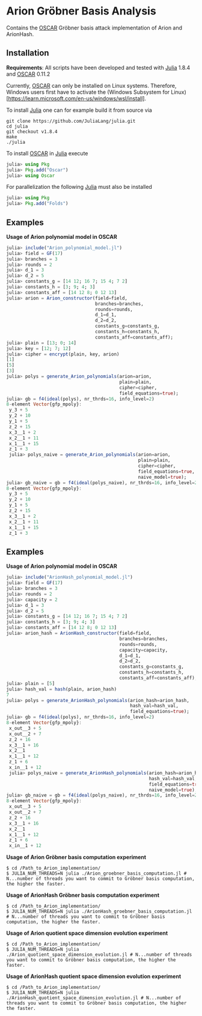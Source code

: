 # Arion Gröbner Basis Analysis
Contains the [OSCAR](https://oscar.computeralgebra.de/) Gröbner basis attack implementation of Arion and ArionHash.

## Installation
**Requirements**: All scripts have been developed and tested with [Julia](https://julialang.org/) 1.8.4 and [OSCAR](https://oscar.computeralgebra.de/) 0.11.2

Currently, [OSCAR](https://oscar.computeralgebra.de/) can only be installed on Linux systems.
Therefore, Windows users first have to activate the (Windows Subsystem for Linux)[https://learn.microsoft.com/en-us/windows/wsl/install].

To install [Julia](https://julialang.org/) one can for example build it from source via
```shell
git clone https://github.com/JuliaLang/julia.git
cd julia
git checkout v1.8.4
make
./julia
```
To install [OSCAR](https://oscar.computeralgebra.de/) in [Julia](https://julialang.org/) execute
```julia
julia> using Pkg
julia> Pkg.add("Oscar")
julia> using Oscar
```
For parallelization the following [Julia](https://julialang.org/) must also be installed
```julia
julia> using Pkg
julia> Pkg.add("Folds")
```


## Examples
**Usage of Arion polynomial model in OSCAR**
```julia
julia> include("Arion_polynomial_model.jl")
julia> field = GF(17)
julia> branches = 3
julia> rounds = 2
julia> d_1 = 3
julia> d_2 = 5
julia> constants_g = [14 12; 16 7; 15 4; 7 2]
julia> constants_h = [3; 9; 4; 3]
julia> constants_aff = [14 12 8; 0 12 13]
julia> arion = Arion_constructor(field=field,
                                 branches=branches,
                                 rounds=rounds,
                                 d_1=d_1,
                                 d_2=d_2,
                                 constants_g=constants_g,
                                 constants_h=constants_h,
                                 constants_aff=constants_aff);
julia> plain = [13; 0; 14]
julia> key = [12; 7; 12]
julia> cipher = encrypt(plain, key, arion)
[1]
[5]
[3]
julia> polys = generate_Arion_polynomials(arion=arion,
                                          plain=plain,
                                          cipher=cipher,
                                          field_equations=true);
julia> gb = f4(ideal(polys), nr_thrds=16, info_level=2)
8-element Vector{gfp_mpoly}:
 y_3 + 5
 y_2 + 10
 y_1 + 5
 z_2 + 15
 x_3__1 + 2
 x_2__1 + 11
 x_1__1 + 15
 z_1 + 3
 julia> polys_naive = generate_Arion_polynomials(arion=arion,
                                                 plain=plain,
                                                 cipher=cipher,
                                                 field_equations=true,
                                                 naive_model=true);
julia> gb_naive = gb = f4(ideal(polys_naive), nr_thrds=16, info_level=2)
8-element Vector{gfp_mpoly}:
 y_3 + 5
 y_2 + 10
 y_1 + 5
 z_2 + 15
 x_3__1 + 2
 x_2__1 + 11
 x_1__1 + 15
 z_1 + 3
```

## Examples
**Usage of Arion polynomial model in OSCAR**
```julia
julia> include("ArionHash_polynomial_model.jl")
julia> field = GF(17)
julia> branches = 3
julia> rounds = 2
julia> capacity = 2
julia> d_1 = 3
julia> d_2 = 5
julia> constants_g = [14 12; 16 7; 15 4; 7 2]
julia> constants_h = [3; 9; 4; 3]
julia> constants_aff = [14 12 8; 0 12 13]
julia> arion_hash = ArionHash_constructor(field=field,
                                          branches=branches,
                                          rounds=rounds,
                                          capacity=capacity,
                                          d_1=d_1,
                                          d_2=d_2,
                                          constants_g=constants_g,
                                          constants_h=constants_h,
                                          constants_aff=constants_aff);
julia> plain = [5]
julia> hash_val = hash(plain, arion_hash)
7
julia> polys = generate_ArionHash_polynomials(arion_hash=arion_hash,
                                              hash_val=hash_val,
                                              field_equations=true);
julia> gb = f4(ideal(polys), nr_thrds=16, info_level=2)
8-element Vector{gfp_mpoly}:
 x_out__3 + 5
 x_out__2 + 7
 z_2 + 16
 x_3__1 + 16
 x_2__1
 x_1__1 + 12
 z_1 + 6
 x_in__1 + 12
 julia> polys_naive = generate_ArionHash_polynomials(arion_hash=arion_hash,
                                                     hash_val=hash_val,
                                                     field_equations=true,
                                                     naive_model=true);
julia> gb_naive = gb = f4(ideal(polys_naive), nr_thrds=16, info_level=2)
8-element Vector{gfp_mpoly}:
 x_out__3 + 5
 x_out__2 + 7
 z_2 + 16
 x_3__1 + 16
 x_2__1
 x_1__1 + 12
 z_1 + 6
 x_in__1 + 12
```

**Usage of Arion Gröbner basis computation experiment** 
```shell
$ cd /Path_to_Arion_implementation/
$ JULIA_NUM_THREADS=N julia ./Arion_groebner_basis_computation.jl # N...number of threads you want to commit to Gröbner basis computation, the higher the faster.
```

**Usage of ArionHash Gröbner basis computation experiment** 
```shell
$ cd /Path_to_Arion_implementation/
$ JULIA_NUM_THREADS=N julia ./ArionHash_groebner_basis_computation.jl # N...number of threads you want to commit to Gröbner basis computation, the higher the faster.
```

**Usage of Arion quotient space dimension evolution experiment**
```shell
$ cd /Path_to_Arion_implementation/
$ JULIA_NUM_THREADS=N julia ./Arion_quotient_space_dimension_evolution.jl # N...number of threads you want to commit to Gröbner basis computation, the higher the faster.
```

**Usage of ArionHash quotient space dimension evolution experiment**
```shell
$ cd /Path_to_Arion_implementation/
$ JULIA_NUM_THREADS=N julia ./ArionHash_quotient_space_dimension_evolution.jl # N...number of threads you want to commit to Gröbner basis computation, the higher the faster.
```
